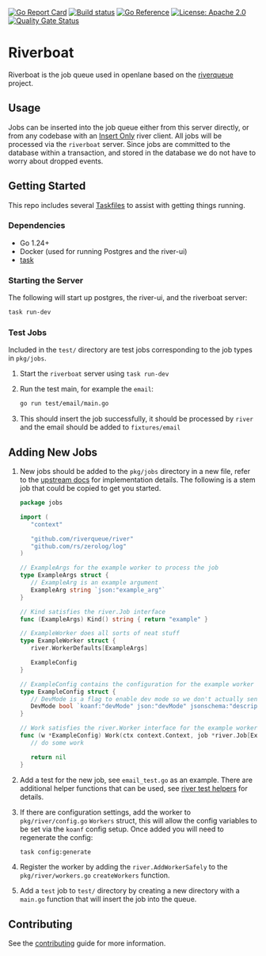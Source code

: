 [![Go Report Card](https://goreportcard.com/badge/github.com/theopenlane/riverboat)](https://goreportcard.com/report/github.com/theopenlane/riverboat)
[![Build status](https://badge.buildkite.com/34ad31fe4231b2953cd3f2d116364d21a39b2a4dbf1eea539a.svg)](https://buildkite.com/theopenlane/riverboat?branch=main)
[![Go Reference](https://pkg.go.dev/badge/github.com/theopenlane/riverboat.svg)](https://pkg.go.dev/github.com/theopenlane/riverboat)
[![License: Apache 2.0](https://img.shields.io/badge/License-Apache2.0-brightgreen.svg)](https://opensource.org/licenses/Apache-2.0)
[![Quality Gate Status](https://sonarcloud.io/api/project_badges/measure?project=theopenlane_riverboat&metric=alert_status)](https://sonarcloud.io/summary/new_code?id=theopenlane_riverboat)

# Riverboat

Riverboat is the job queue used in openlane based on the
[riverqueue](https://riverqueue.com/) project.

## Usage

Jobs can be inserted into the job queue either from this server directly, or
from any codebase with an
[Insert Only](https://riverqueue.com/docs#insert-only-clients) river client. All
jobs will be processed via the `riverboat` server. Since jobs are committed to
the database within a transaction, and stored in the database we do not have to
worry about dropped events.

## Getting Started

This repo includes several [Taskfiles](https://taskfile.dev/) to assist with
getting things running.

### Dependencies

- Go 1.24+
- Docker (used for running Postgres and the river-ui)
- [task](https://taskfile.dev/)

### Starting the Server

The following will start up postgres, the river-ui, and the riverboat server:

```bash
task run-dev
```

### Test Jobs

Included in the `test/` directory are test jobs corresponding to the job types
in `pkg/jobs`.

1. Start the `riverboat` server using `task run-dev`
1. Run the test main, for example the `email`:

   ```bash
   go run test/email/main.go
   ```
1. This should insert the job successfully, it should be processed by `river`
   and the email should be added to `fixtures/email`

## Adding New Jobs

1. New jobs should be added to the `pkg/jobs` directory in a new file, refer to
   the [upstream docs](https://riverqueue.com/docs#job-args-and-workers) for
   implementation details. The following is a stem job that could be copied to
   get you started.
   ```go
   package jobs

   import (
      "context"

      "github.com/riverqueue/river"
      "github.com/rs/zerolog/log"
   )

   // ExampleArgs for the example worker to process the job
   type ExampleArgs struct {
      // ExampleArg is an example argument
      ExampleArg string `json:"example_arg"`
   }

   // Kind satisfies the river.Job interface
   func (ExampleArgs) Kind() string { return "example" }

   // ExampleWorker does all sorts of neat stuff
   type ExampleWorker struct {
      river.WorkerDefaults[ExampleArgs]

      ExampleConfig
   }

   // ExampleConfig contains the configuration for the example worker
   type ExampleConfig struct {
      // DevMode is a flag to enable dev mode so we don't actually send millions of carrier pigeons
      DevMode bool `koanf:"devMode" json:"devMode" jsonschema:"description=enable dev mode" default:"true"`
   }

   // Work satisfies the river.Worker interface for the example worker
   func (w *ExampleConfig) Work(ctx context.Context, job *river.Job[ExampleArgs]) error {
      // do some work

      return nil
   }
   ```

1. Add a test for the new job, see `email_test.go` as an example. There are
   additional helper functions that can be used, see
   [river test helpers](https://riverqueue.com/docs/testing) for details.
1. If there are configuration settings, add the worker to `pkg/river/config.go`
   `Workers` struct, this will allow the config variables to be set via the
   `koanf` config setup. Once added you will need to regenerate the config:
   ```bash
   task config:generate
   ```
1. Register the worker by adding the `river.AddWorkerSafely` to the
   `pkg/river/workers.go` `createWorkers` function.
1. Add a `test` job to `test/` directory by creating a new directory with a
   `main.go` function that will insert the job into the queue.

## Contributing

See the [contributing](.github/CONTRIBUTING.md) guide for more information.

